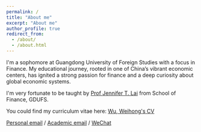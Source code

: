 ```yaml
---
permalink: /
title: "About me"
excerpt: "About me"
author_profile: true
redirect_from:
  - /about/
  - /about.html
---
```


I'm a sophomore at Guangdong University of Foreign Studies with a focus in Finance. My educational journey, rooted in one of China’s vibrant economic centers, has ignited a strong passion for finance and a deep curiosity about global economic systems.

I'm very fortunate to be taught by [Prof Jennifer T. Lai](https://sites.google.com/site/tlaiecon/) from School of Finance, GDUFS.

You could find my curriculum vitae here: [Wu, Weihong's CV](../assets/CV.pdf)

[Personal email](wuweihong2006@outlook.com) / [Academic email](20231704947@gdufs.edu.cn) / [WeChat](../image/wechat.jpg)
